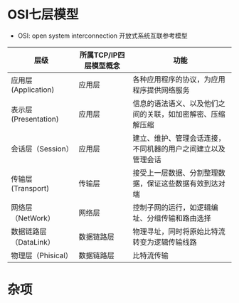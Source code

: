 # OSI七层模型

- OSI: open system interconnection 开放式系统互联参考模型

| 层级                   | 所属TCP/IP四层模型概念 | 功能                                                         |
| ---------------------- | ---------------------- | ------------------------------------------------------------ |
| 应用层(Application)    | 应用层                 | 各种应用程序的协议，为应用程序提供网络服务                   |
| 表示层(Presentation)   | 应用层                 | 信息的语法语义、以及他们之间的关联，如加密解密、压缩解压缩   |
| 会话层（Session）      | 应用层                 | 建立、维护、管理会话连接，不同机器的用户之间建立以及管理会话 |
| 传输层 (Transport)     | 传输层                 | 接受上一层数据、分割整理数据，保证这些数据有效到达对端       |
| 网络层（NetWork）      | 网络层                 | 控制子网的运行，如逻辑编址、分组传输和路由选择               |
| 数据链路层（DataLink） | 数据链路层             | 物理寻址，同时将原始比特流转变为逻辑传输线路                 |
| 物理层（Phisical）     | 数据链路层             | 比特流传输                                                   |

# 杂项

